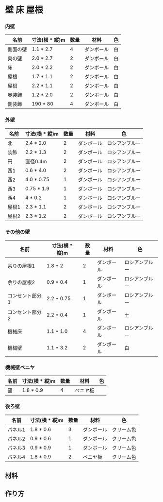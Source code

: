 # 壁 床 屋根

### 内壁
| 名前 | 寸法(横 * 縦)m | 数量 | 材料 | 色 |
|---|----|---|---|--|
|側面の壁| 1.1 * 2.7| 4| ダンボール |白|
|奥の壁|2.0 * 2.7 |2 |ダンボール |白|
|床|2.0 * 2.2| 2 |ダンボール |白|
|屋根|1.7 * 1.1|2|ダンボール |白|
|屋根|2.2 * 1.1|2|ダンボール |白|
|奥装飾| 1.2 * 2.0| 2 | ダンボール |白|
|側装飾| 190 * 80| 4| ダンボール |白|


### 外壁
| 名前 | 寸法(横 * 縦)m | 数量 | 材料 | 色 |
|---|----|---|---|--|
|北|2.4 * 2.0|2|ダンボール|ロシアンブルー|
|装飾|2.2 * 1.3|2|ダンボール|ロシアンブルー|
|円|直径0.4m|2|ダンボール|ロシアンブルー|
|西1|0.6 * 4.0|2|ダンボール|ロシアンブルー|
|西2|4.0 * 0.75|1|ダンボール|ロシアンブルー|
|西3|0.75 * 1.9|1|ダンボール|ロシアンブルー|
|西4|4 * 0.2|1|ダンボール|ロシアンブルー|
|屋根1|2.3 * 1.1|2|ダンボール|ロシアンブルー|
|屋根2|2.3 * 1.2|2|ダンボール|ロシアンブルー|


### その他の壁
| 名前 | 寸法(横 * 縦)m | 数量 | 材料 | 色 |
|---|----|---|---|--|
|余りの屋根1|1.8 * 2|2|ダンボール|ロシアンブルー|
|余りの屋根2|0.9 * 0.4|1|ダンボール|ロシアンブルー|
|コンセント部分1|2.2 * 0.75|1|ダンボール|ロシアンブルー|
|コンセント部分2|2.2 * 0.4|1|ダンボール|土|
|機械床|1.1 * 1.0|4|ダンボール|ロシアンブルー|
|機械壁|1.1 * 3.2|2|ダンボール|白|

### 機械壁ベニヤ
| 名前 | 寸法(横 * 縦)m | 数量 | 材料 | 色 |
|---|----|---|---|--|
|壁|1.8 * 0.9|4| ベニヤ板||


### 後ろ壁
| 名前 | 寸法(横 * 縦)m | 数量 | 材料 | 色 |
|---|----|---|---|--|
|パネル1|1.8 * 0.6|3|ダンボール|クリーム色|
|パネル2|0.9 * 0.6|1|ダンボール|クリーム色|
|パネル3|0.9 * 0.9|1|ダンボール|クリーム色|
|パネル4|1.8 * 0.9|2|ベニヤ板|クリーム色|


## 材料
## 作り方
